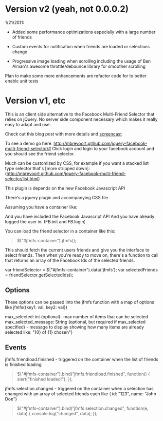 # Version v2 (yeah, not 0.0.0.2)  
1/21/2011:

* Added some performance optimizations especially with a large number of friends

* Custom events for notification when friends are loaded or selections change

* Progressive image loading when scrolling including the usage of Ben Alman's awesome throttle/debounce library for smoother scrolling

Plan to make some more enhancements are refactor code for to better enable unit tests

# Version v1, etc

This is an client side alternative to the Facebook Multi-Friend Selector that 
relies on jQuery. No server side component necessary which makes it really
easy to adapt and use. 

Check out this blog post with more details and [screencast](http://bit.ly/cHDkzm)

To see a demo go here:
http://mbrevoort.github.com/jquery-facebook-multi-friend-selector/#
Click login and login to your facebook account and you should see the friend selector.

Much can be customized by CSS, for example if you want a stacked list type selector that's [more stripped down]:(http://mbrevoort.github.com/jquery-facebook-multi-friend-selector/list.html)


This plugin is depends on the new Facebook Javascript API
> <script src="http://connect.facebook.net/en_US/all.js"></script>

There's a jquery plugin and accompanying CSS file

Assuming you have a container like:
> <div id="jfmfs-container"></div>

And you have included the Facebook Javascript API
And you have already logged the user in. (FB.init and FB.login)

You can load the friend selector in a container like this:
> $("#jfmfs-container").jfmfs();

This should fetch the current users friends and give you the interface to select friends. Then when you're ready to move on, there's a function to call that returns an array of the Facebook Ids of the selected friends. 

var friendSelector  = $("#jfmfs-container").data('jfmfs');
var selectedFriends = friendSelector.getSelectedIds();

Options
-------
These options can be passed into the jfmfs function with a map of options like jfmfs({key1: val, key2: val})

max_selected: int (optional)- max number of items that can be selected
max_selected_message: String (optional, but required if max_selected specified) - message to display showing how many items are already selected like: "{0} of {1} chosen"}

Events
------
jfmfs.friendload.finished - triggered on the container when the list of friends is finished loading

> $("#jfmfs-container").bind("jfmfs.friendload.finished", function() { 
>     alert("finished loaded!"); 
> });

jfmfs.selection.changed - triggered on the container when a selection has changed with an array of selected friends each like { id: "123", name: "John Doe"}

> $("#jfmfs-container").bind("jfmfs.selection.changed", function(e, data) { 
>     console.log("changed", data);
> });                     

